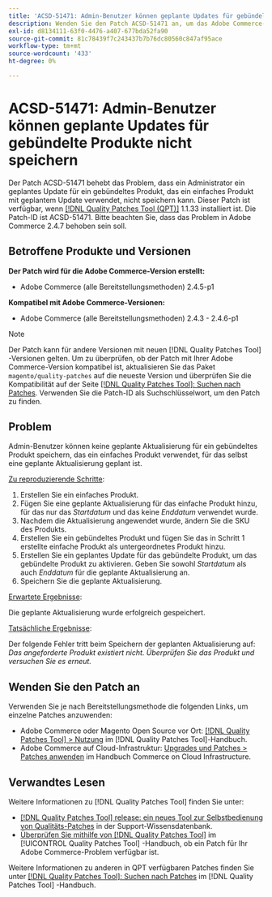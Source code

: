 ```yaml
---
title: 'ACSD-51471: Admin-Benutzer können geplante Updates für gebündelte Produkte nicht speichern'
description: Wenden Sie den Patch ACSD-51471 an, um das Adobe Commerce-Problem zu beheben, bei dem ein Admin-Benutzer ein geplantes Update für ein gebündeltes Produkt, das ein einfaches Produkt mit geplantem Update verwendet, nicht speichern kann.
exl-id: d8134111-63f0-4476-a407-677bda52fa90
source-git-commit: 81c78439f7c243437b7b76dc80560c847af95ace
workflow-type: tm+mt
source-wordcount: '433'
ht-degree: 0%

---
```


# ACSD-51471: Admin-Benutzer können geplante Updates für gebündelte Produkte nicht speichern

Der Patch ACSD-51471 behebt das Problem, dass ein Administrator ein geplantes Update für ein gebündeltes Produkt, das ein einfaches Produkt mit geplantem Update verwendet, nicht speichern kann. Dieser Patch ist verfügbar, wenn [[!DNL Quality Patches Tool (QPT)]](https://experienceleague.adobe.com/en/docs/commerce-knowledge-base/kb/announcements/commerce-announcements/magento-quality-patches-released-new-tool-to-self-serve-quality-patches) 1.1.33 installiert ist. Die Patch-ID ist ACSD-51471. Bitte beachten Sie, dass das Problem in Adobe Commerce 2.4.7 behoben sein soll.

## Betroffene Produkte und Versionen

**Der Patch wird für die Adobe Commerce-Version erstellt:**

* Adobe Commerce (alle Bereitstellungsmethoden) 2.4.5-p1

**Kompatibel mit Adobe Commerce-Versionen:**

* Adobe Commerce (alle Bereitstellungsmethoden) 2.4.3 - 2.4.6-p1

>[!NOTE]
>
>Der Patch kann für andere Versionen mit neuen [!DNL Quality Patches Tool] -Versionen gelten. Um zu überprüfen, ob der Patch mit Ihrer Adobe Commerce-Version kompatibel ist, aktualisieren Sie das Paket `magento/quality-patches` auf die neueste Version und überprüfen Sie die Kompatibilität auf der Seite [[!DNL Quality Patches Tool]: Suchen nach Patches](https://experienceleague.adobe.com/tools/commerce-quality-patches/index.html). Verwenden Sie die Patch-ID als Suchschlüsselwort, um den Patch zu finden.

## Problem

Admin-Benutzer können keine geplante Aktualisierung für ein gebündeltes Produkt speichern, das ein einfaches Produkt verwendet, für das selbst eine geplante Aktualisierung geplant ist.

<u>Zu reproduzierende Schritte</u>:

1. Erstellen Sie ein einfaches Produkt.
1. Fügen Sie eine geplante Aktualisierung für das einfache Produkt hinzu, für das nur das *Startdatum* und das keine *Enddatum* verwendet wurde.
1. Nachdem die Aktualisierung angewendet wurde, ändern Sie die SKU des Produkts.
1. Erstellen Sie ein gebündeltes Produkt und fügen Sie das in Schritt 1 erstellte einfache Produkt als untergeordnetes Produkt hinzu.
1. Erstellen Sie ein geplantes Update für das gebündelte Produkt, um das gebündelte Produkt zu aktivieren. Geben Sie sowohl *Startdatum* als auch *Enddatum* für die geplante Aktualisierung an.
1. Speichern Sie die geplante Aktualisierung.

<u>Erwartete Ergebnisse</u>:

Die geplante Aktualisierung wurde erfolgreich gespeichert.

<u>Tatsächliche Ergebnisse</u>:

Der folgende Fehler tritt beim Speichern der geplanten Aktualisierung auf: *Das angeforderte Produkt existiert nicht. Überprüfen Sie das Produkt und versuchen Sie es erneut.*

## Wenden Sie den Patch an

Verwenden Sie je nach Bereitstellungsmethode die folgenden Links, um einzelne Patches anzuwenden:

* Adobe Commerce oder Magento Open Source vor Ort: [[!DNL Quality Patches Tool] > Nutzung](/help/tools/quality-patches-tool/usage.md) im [!DNL Quality Patches Tool]-Handbuch.
* Adobe Commerce auf Cloud-Infrastruktur: [Upgrades und Patches > Patches anwenden](https://experienceleague.adobe.com/docs/commerce-cloud-service/user-guide/develop/upgrade/apply-patches.html) im Handbuch Commerce on Cloud Infrastructure.

## Verwandtes Lesen

Weitere Informationen zu [!DNL Quality Patches Tool] finden Sie unter:

* [[!DNL Quality Patches Tool] release: ein neues Tool zur Selbstbedienung von Qualitäts-Patches](https://experienceleague.adobe.com/en/docs/commerce-knowledge-base/kb/announcements/commerce-announcements/magento-quality-patches-released-new-tool-to-self-serve-quality-patches) in der Support-Wissensdatenbank.
* [Überprüfen Sie mithilfe von  [!DNL Quality Patches Tool]](/help/tools/quality-patches-tool/patches-available-in-qpt/check-patch-for-magento-issue-with-magento-quality-patches.md) im [!UICONTROL Quality Patches Tool] -Handbuch, ob ein Patch für Ihr Adobe Commerce-Problem verfügbar ist.


Weitere Informationen zu anderen in QPT verfügbaren Patches finden Sie unter [[!DNL Quality Patches Tool]: Suchen nach Patches](https://experienceleague.adobe.com/tools/commerce-quality-patches/index.html) im [!DNL Quality Patches Tool] -Handbuch.
